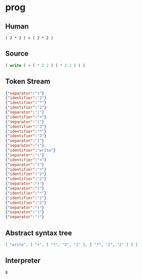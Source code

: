 # prog
## Human
```
( 2 * 2 ) + ( 2 * 2 )
```
## Source
```lisp
( write ( + ( * 2 2 ) ( * 2 2 ) ) ) 
```
## Token Stream
```json
{"separator":"("}
{"identifier":"2"}
{"identifier":"*"}
{"identifier":"2"}
{"separator":")"}
{"identifier":"+"}
{"separator":"("}
{"identifier":"2"}
{"identifier":"*"}
{"identifier":"2"}
{"separator":")"}
{"separator":"("}
{"identifier":"write"}
{"separator":"("}
{"identifier":"+"}
{"separator":"("}
{"identifier":"*"}
{"identifier":"2"}
{"identifier":"2"}
{"separator":")"}
{"separator":"("}
{"identifier":"*"}
{"identifier":"2"}
{"identifier":"2"}
{"separator":")"}
{"separator":")"}
{"separator":")"}
```
## Abstract syntax tree
```json
[ "write", [ "+", [ "*", "2", "2" ], [ "*", "2", "2" ] ] ]
```
## Interpreter
```bash
8
```